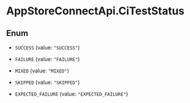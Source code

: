 # AppStoreConnectApi.CiTestStatus

## Enum


* `SUCCESS` (value: `"SUCCESS"`)

* `FAILURE` (value: `"FAILURE"`)

* `MIXED` (value: `"MIXED"`)

* `SKIPPED` (value: `"SKIPPED"`)

* `EXPECTED_FAILURE` (value: `"EXPECTED_FAILURE"`)


